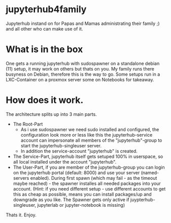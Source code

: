 # jupyterhub4family
Jupyterhub instand on for Papas and Mamas administrating their family ;) and all other who can make use of it.

# What is in the box
One gets a running jupyterhub with sudospawner on a standalone debian (11) setup, it may work on others but thats on you.
My family runs there busyness on Debian, therefore this is the way to go. Some setups run in a LXC-Container on a proxmox server some on Notebooks for takeaway.

# How does it work.
The architecture splits up into 3 main parts.

- The Root-Part
    - As i use sudospawner we need sudo installed and configured, the configuration look more or less like this the jupyterhub-service account can impersonate all members of the "jupyterhub"-group to start the jupyterhub-singleuser server.
    - In addition the service-account "jupyterhub" is created.
- The Service-Part, jupyterhub itself gets setuped 100% in userspace, so all local installed under the account "jupyterhub".
- The User-Part, if you are member of the jupyterhub-group you can login on the jupyterhub portal (default: 8000) and use your server (named-servers enabled). During first spawn (which may fail - as the timeout maybe reached) - the spawner installes all needed packages into your account. (Hint: if you need different setup - use different accounts to get this as cheap as possible, means you can install packages/up and downgrade as you like. The Spawner gets only active if juypterhub-singleuser, jupyterlab or jupyter-notebook is missing)

Thats it.
Enjoy.